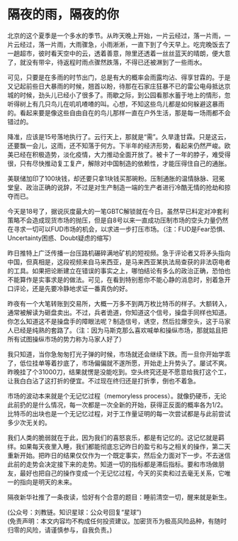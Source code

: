 # 隔夜的雨，隔夜的你

北京的这个夏季是一个多水的季节。从昨天晚上开始，一片云经过，落一片雨，一片云经过，落一片雨，大雨骤急，小雨淅淅，一直下到了今天早上。吃完晚饭去了一趟超市，彼时看天空中的云，透着善意，隙里还透着一丝丝蓝天的晴朗，便大意了，就没有带伞，待返程时雨点骤然跌落，不得已还被淋到了一些雨水。

可见，只要是在多雨的时节出门，总是有大的概率会雨露均沾、得享甘霖的。于是又记起前些日大暴雨的时候，翘首以盼，待那在石家庄狂暴不已的雷公电母抵达京城的时候，劲头儿已经小了很多了。雨歇之际，到公园看那水蓄于地上的情形，忽听得树上有几只鸟儿在叽叽喳喳的叫。心想，不知这些鸟儿都是如何躲避这暴雨的。看起来要是像这些自由自在的鸟儿那样一直在户外生活，那是每一场雨都不会错过的。

降准，应该是15号落地执行了。云行天上，那就是“需”。久旱逢甘霖。只是这云，还要飘一会儿，这雨，还不知落于何方。下半年的经济形势，看起来仍然严峻。欧美已经在积极造势，淡化疫情，大力推动全面开放了。被卡了一年的脖子，难受得很，只有尽快推动复工复产，解除对中国制造的依赖性，才能压得住自己的通胀。

美联储加印了100块钱，却还要只拿1块钱买那碗粉。压制通胀的温情脉脉、冠冕堂皇、政治正确的说辞，不过是对生产制造一端的生产者进行冷酷无情的抢劫和掠夺而已。

今天是18号了，据说灰度最大的一笔GBTC解锁就在今日。虽然早已料定对冲套利策略不会造成现货市场的抛压，但是自8号以来一直成功压制市场的空头力量仍然在寻求一切可以FUD市场的机会，以求进一步打压市场。（注：FUD是Fear恐惧、Uncertainty困惑、Doubt疑虑的缩写）

昨日推特上广泛传播一台压路机碾碎满地矿机的短视频。急于评论者又将矛头指向中国，但真相是，这段视频来自马来西亚，是马来西亚某执法局查获的非法窃电者的工具。如果把论断建立在错误的事实之上，哪怕结论有多么的政治正确，恐怕也不能算作是实事求是的做法。可见，在看到特别惹你不能心静的消息时，别着急开口评论，还是先要冷静地求证一番真伪的好。

昨夜有一个大笔转账到交易所，大概一万多不到两万枚比特币的样子。大额转入，通常被解读为砸盘卖出。不过，兵者诡道，你知道这个信号，操盘手同样也知道。你怎么知道这不是操盘手的障眼法呢？制造信号，诱空，然后拉爆空头，这于马家人已经是纯熟的套路了。（注：因为马斯克那么喜欢喊单和操纵市场，那就姑且把所有试图操纵市场的势力称为马家人好了）

我只知道，当你急匆匆打光子弹的时候，市场就还会继续下跌。而一旦你开始学乖了，低位挂单等着抄底了，市场偏偏就不遂所愿，开始走上升势头了。屡试不爽。昨晚挂了个31000刀，结果就愣是没能吃到。空头终究还是不愿意给我打这个工，让我白白沾了这打折的便宜。不过现在终归还是打折季，倒也不着急。

市场的波动本来就是个无记忆过程（memoryless process）。就像扔硬币，无论此前扔的是什么情况，每一次都是一次全新的开始，获得正反面的概率各为1/2。比特币的出块也是一个无记忆过程，对于工作量证明的每一次尝试都是与此前尝试多少次无关的。

我们人类的脆弱就在于此，因为我们的喜怒哀乐，都是有记忆的。这记忆就是羁绊。如果每天夜里入睡，我们都能彻底忘记昨日的盈亏和与之相关的操作，第二天重新开始。把昨日的结果仅仅作为一个既定事实，然后全力面对下一步。不去迷信此前的走势会决定接下来的走势。知道一切的指标都是滞后指标。要和市场做朋友，最好也把自己的操作变成一个无记忆过程，今天的买卖和过去毫无关系，它唯一的指向是明天的未来。

隔夜新华社推了一条夜读，恰好有个合意的题目：睡前清空一切，醒来就是新生。

(公众号：刘教链。知识星球：公众号回复“星球”) \
(免责声明：本文内容均不构成任何投资建议。加密货币为极高风险品种，有随时归零的风险，请谨慎参与，自我负责。)